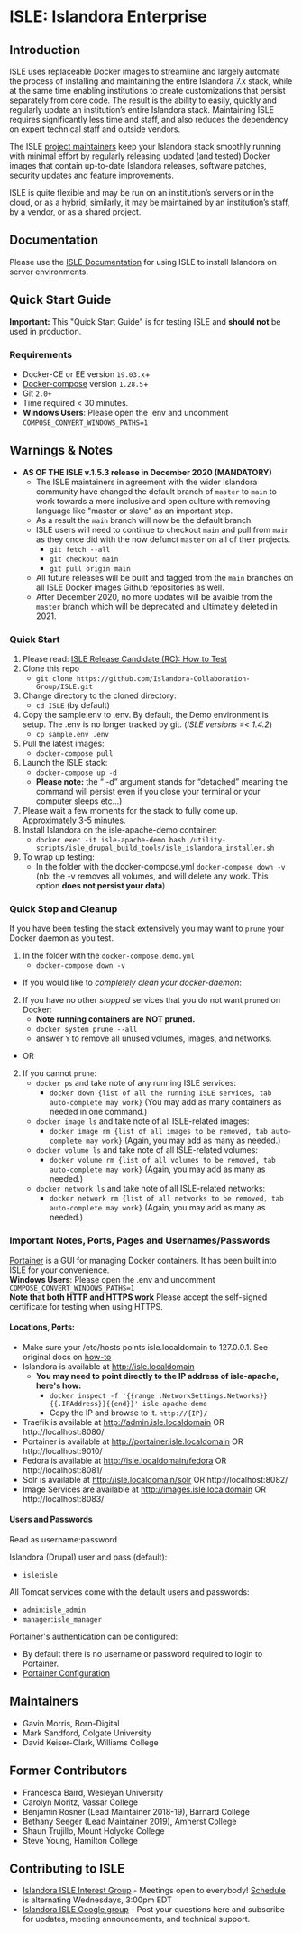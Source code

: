 # ISLE: Islandora Enterprise

## Introduction
ISLE uses replaceable Docker images to streamline and largely automate the process of installing and maintaining the entire Islandora 7.x stack, while at the same time enabling institutions to create customizations that persist separately from core code. The result is the ability to easily, quickly and regularly update an institution’s entire Islandora stack. Maintaining ISLE requires significantly less time and staff, and also reduces the dependency on expert technical staff and outside vendors.

The ISLE [project maintainers](#maintainers) keep your Islandora stack smoothly running with minimal effort by regularly releasing updated (and tested) Docker images that contain up-to-date Islandora releases, software patches, security updates and feature improvements.

ISLE is quite flexible and may be run on an institution’s servers or in the cloud, or as a hybrid; similarly, it may be maintained by an institution’s staff, by a vendor, or as a shared project.

## Documentation
Please use the [ISLE Documentation](https://islandora-collaboration-group.github.io/ISLE) for using ISLE to install Islandora on server environments.

## Quick Start Guide
**Important:** This "Quick Start Guide" is for testing ISLE and **should not** be used in production.

### Requirements  
* Docker-CE or EE version `19.03.x`+
* [Docker-compose](https://docs.docker.com/compose/install/) version `1.28.5`+
* Git `2.0+`
* Time required < 30 minutes.
* **Windows Users**: Please open the .env and uncomment `COMPOSE_CONVERT_WINDOWS_PATHS=1`

## Warnings & Notes

* **AS OF THE ISLE v.1.5.3 release in December 2020 (MANDATORY)**
  * The ISLE maintainers in agreement with the wider Islandora community have changed the default branch of `master` to `main` to work towards a more inclusive and open culture with removing language like "master or slave" as an important step.
  * As a result the `main` branch will now be the default branch.
  * ISLE users will need to continue to checkout `main` and pull from `main` as they once did with the now defunct `master` on all of their projects.
    * `git fetch --all`
    * `git checkout main`
    * `git pull origin main`
  * All future releases will be built and tagged from the `main` branches on all ISLE Docker images Github repositories as well.
  * After December 2020, no more updates will be avaible from the `master` branch which will be deprecated and ultimately deleted in 2021.

### Quick Start
1. Please read: [ISLE Release Candidate (RC): How to Test](https://docs.google.com/document/d/1VUiI_bXo6SLqqUjmInVjBg3-cs40Vj7I_92txjFUoQg/edit#heading=h.1e4943m60lsh)
2. Clone this repo
    - `git clone https://github.com/Islandora-Collaboration-Group/ISLE.git`
3. Change directory to the cloned directory:
    - `cd ISLE` (by default)
4. Copy the sample.env to .env. By default, the Demo environment is setup. The .env is no longer tracked by git. (_ISLE versions =< 1.4.2_)
    - `cp sample.env .env`
5. Pull the latest images:
    - `docker-compose pull`
6. Launch the ISLE stack:
    - `docker-compose up -d`
    * **Please note:** the “ -d” argument stands for “detached” meaning the command will persist even if you close your terminal or your computer sleeps etc…)
7. Please wait a few moments for the stack to fully come up.  Approximately 3-5 minutes.
8. Install Islandora on the isle-apache-demo container:
    - `docker exec -it isle-apache-demo bash /utility-scripts/isle_drupal_build_tools/isle_islandora_installer.sh`
9. To wrap up testing:
    - In the folder with the docker-compose.yml `docker-compose down -v` (nb: the -v removes all volumes, and will delete any work. This option **does not persist your data**)

### Quick Stop and Cleanup 
If you have been testing the stack extensively you may want to `prune` your Docker daemon as you test.
1. In the folder with the `docker-compose.demo.yml`
    - `docker-compose down -v`
- If you would like to *completely clean your docker-daemon*:
2. If you have no other _stopped_ services that you do not want `pruned` on Docker:
    - **Note running containers are NOT pruned.**
    - `docker system prune --all`
    - answer `Y` to remove all unused volumes, images, and networks.
- OR
2. If you cannot `prune`:
    - `docker ps` and take note of any running ISLE services:
        - `docker down {list of all the running ISLE services, tab auto-complete may work}` (You may add as many containers as needed in one command.)
    - `docker image ls` and take note of all ISLE-related images:
        - `docker image rm {list of all images to be removed, tab auto-complete may work}` (Again, you may add as many as needed.)
    - `docker volume ls` and take note of all ISLE-related volumes:
        - `docker volume rm {list of all volumes to be removed, tab auto-complete may work}` (Again, you may add as many as needed.)
    - `docker network ls` and take note of all ISLE-related networks:
        - `docker network rm {list of all networks to be removed, tab auto-complete may work}` (Again, you may add as many as needed.)


### Important Notes, Ports, Pages and Usernames/Passwords
[Portainer](https://portainer.io/) is a GUI for managing Docker containers. It has been built into ISLE for your convenience.  
**Windows Users**: Please open the .env and uncomment `COMPOSE_CONVERT_WINDOWS_PATHS=1`  
**Note that both HTTP and HTTPS work** Please accept the self-signed certificate for testing when using HTTPS.

#### Locations, Ports:
* Make sure your /etc/hosts points isle.localdomain to 127.0.0.1. See original docs on [how-to](docs/install/install-demo-edit-hosts-file.md)
* Islandora is available at http://isle.localdomain
  * **You may need to point directly to the IP address of isle-apache, here's how:**
    - `docker inspect -f '{{range .NetworkSettings.Networks}}{{.IPAddress}}{{end}}' isle-apache-demo`
    - Copy the IP and browse to it.  `http://{IP}/`
* Traefik is available at http://admin.isle.localdomain OR http://localhost:8080/
* Portainer is available at http://portainer.isle.localdomain OR http://localhost:9010/
* Fedora is available at http://isle.localdomain/fedora OR http://localhost:8081/
* Solr is available at http://isle.localdomain/solr OR http://localhost:8082/
* Image Services are available at http://images.isle.localdomain OR http://localhost:8083/

#### Users and Passwords
Read as username:password

Islandora (Drupal) user and pass (default):
 * `isle`:`isle`

All Tomcat services come with the default users and passwords:
* `admin`:`isle_admin`
* `manager`:`isle_manager`

Portainer's authentication can be configured:
* By default there is no username or password required to login to Portainer.
* [Portainer Configuration](https://portainer.readthedocs.io/en/stable/configuration.html)

## Maintainers
* Gavin Morris, Born-Digital
* Mark Sandford, Colgate University
* David Keiser-Clark, Williams College

## Former Contributors
* Francesca Baird, Wesleyan University
* Carolyn Moritz, Vassar College
* Benjamin Rosner (Lead Maintainer 2018-19), Barnard College
* Bethany Seeger (Lead Maintainer 2019), Amherst College
* Shaun Trujillo, Mount Holyoke College
* Steve Young, Hamilton College

## Contributing to ISLE
* [Islandora ISLE Interest Group](https://github.com/islandora-interest-groups/Islandora-ISLE-Interest-Group) - Meetings open to everybody! [Schedule](https://github.com/islandora-interest-groups/Islandora-ISLE-Interest-Group/#how-to-join) is alternating Wednesdays, 3:00pm EDT
* [Islandora ISLE Google group](https://groups.google.com/forum/#!forum/islandora-isle) - Post your questions here and subscribe for updates, meeting announcements, and technical support.
